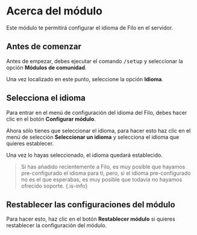 # Acerca del módulo

Este módulo te permitirá configurar el idioma de Filo en el servidor.

## Antes de comenzar

Antes de empezar, debes ejecutar el comando <kbd>/setup</kbd> y seleccionar la opción **Módulos de comunidad**.

Una vez localizado en este punto, seleccione la opción **Idioma**.

## Selecciona el idioma

Para entrar en el menú de configuración del idioma del Filo, debes hacer clic en el botón **Configurar módulo**.

Ahora sólo tienes que seleccionar el idioma, para hacer esto haz clic en el menú de selección **Seleccionar un idioma** y selecciona el idioma que quieres establecer.

Una vez lo hayas seleccionado, el idioma quedará establecido.

> Si has añadido recientemente a Filo, es muy posible que hayamos pre-configurado el idioma para ti, pero, si el idioma pre-configurado no es el que esperabas, es muy posible que todavía no hayamos ofrecido soporte.
  {.is-info}

## Restablecer las configuraciones del módulo

Para hacer esto, haz clic en el botón **Restablecer módulo** si quieres restablecer la configuración del módulo.
